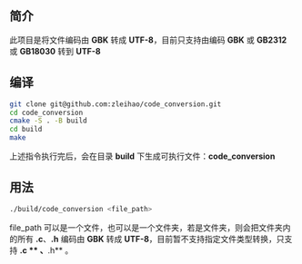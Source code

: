 ##  简介

此项目是将文件编码由 **GBK** 转成 **UTF-8**，目前只支持由编码 **GBK** 或 **GB2312** 或 **GB18030** 转到 **UTF-8**



##  编译

```bash
git clone git@github.com:zleihao/code_conversion.git
cd code_conversion
cmake -S . -B build
cd build
make
```

上述指令执行完后，会在目录 **build** 下生成可执行文件：**code_conversion**



##  用法

````bash
./build/code_conversion <file_path>
````

file_path 可以是一个文件，也可以是一个文件夹，若是文件夹，则会把文件夹内的所有 **.c**、**.h** 编码由 **GBK** 转成 **UTF-8**，目前暂不支持指定文件类型转换，只支持 **.c ** 、**.h** 。